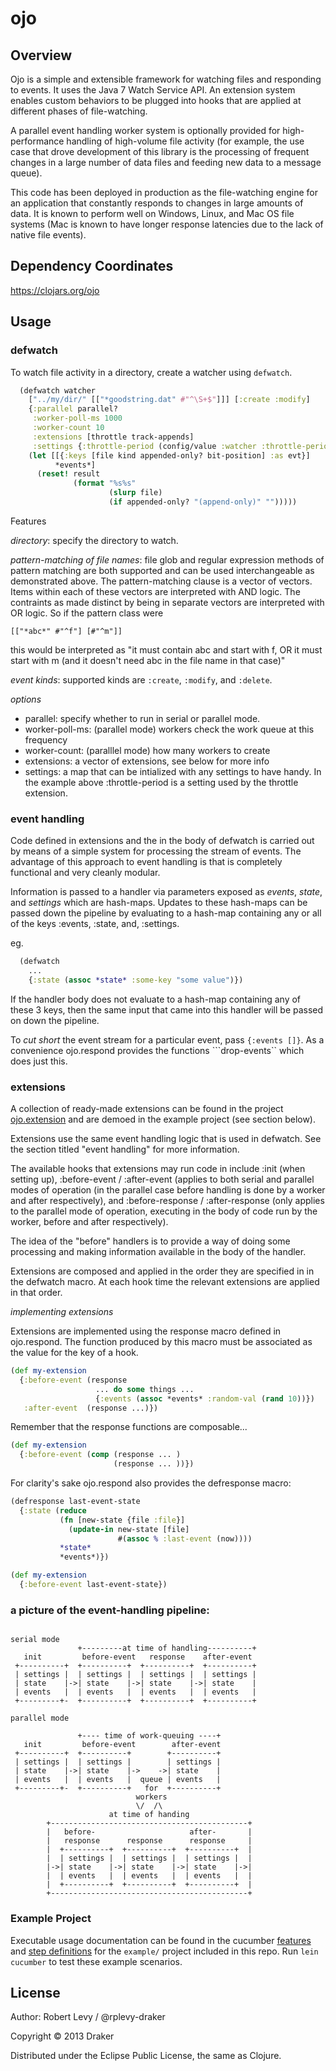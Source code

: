 # ojo

## Overview

Ojo is a simple and extensible framework for watching files and responding to events. It uses the Java 7 Watch Service API. An extension system enables custom behaviors to be plugged into hooks that are applied at different phases of file-watching.

A parallel event handling worker system is optionally provided for high-performance handling of high-volume file activity (for example, the use case that drove development of this library is the processing of frequent changes in a large number of data files and feeding new data to a message queue).

This code has been deployed in production as the file-watching engine for an application that constantly responds to changes in large amounts of data. It is known to perform well on Windows, Linux, and Mac OS file systems (Mac is known to have longer response latencies due to the lack of native file events).

## Dependency Coordinates

https://clojars.org/ojo

## Usage

### defwatch

To watch file activity in a directory, create a watcher using ```defwatch```.

```clojure
  (defwatch watcher
    ["../my/dir/" [["*goodstring.dat" #"^\S+$"]]] [:create :modify]
    {:parallel parallel?
     :worker-poll-ms 1000
     :worker-count 10
     :extensions [throttle track-appends]
     :settings {:throttle-period (config/value :watcher :throttle-period)}}
    (let [[{:keys [file kind appended-only? bit-position] :as evt}]
          *events*]
      (reset! result
              (format "%s%s"
                      (slurp file)
                      (if appended-only? "(append-only)" "")))))
```

Features

*directory*: specify the directory to watch.

*pattern-matching of file names*: file glob and regular expression methods of pattern matching are both supported and can be used interchangeable as demonstrated above. The pattern-matching clause is a vector of vectors. Items within each of these vectors are interpreted with AND logic. The contraints as made distinct by being in separate vectors are interpreted with OR logic. So if the pattern class were

```[["*abc*" #"^f"] [#"^m"]]```

this would be interpreted as "it must contain abc and start with f, OR it must start with m (and it doesn't need abc in the file name in that case)"

*event kinds*: supported kinds are ```:create```, ```:modify```, and ```:delete```.

*options*

* parallel: specify whether to run in serial or parallel mode.
* worker-poll-ms: (parallel mode) workers check the work queue at this frequency
* worker-count: (paralllel mode) how many workers to create
* extensions: a vector of extensions, see below for more info
* settings: a map that can be intialized with any settings to have handy. In the example above :throttle-period is a setting used by the throttle extension.

### event handling

Code defined in extensions and the in the body of defwatch is carried out by means of a simple system for processing the stream of events.  The advantage of this approach to event handling is that is completely functional and very cleanly modular.

Information is passed to a handler via parameters exposed as *events*, *state*, and *settings* which are hash-maps. Updates to these hash-maps can be passed down the pipeline by evaluating to a hash-map containing any or all of the keys :events, :state, and, :settings.

eg.

```clojure
  (defwatch
    ...
    {:state (assoc *state* :some-key "some value")})
```

If the handler body does not evaluate to a hash-map containing any of these 3 keys, then the same input that came into this handler will be passed on down the pipeline.

To *cut short* the event stream for a particular event, pass ```{:events []}```.  As a convenience ojo.respond provides the functions ```drop-events`` which does just this.

### extensions

A collection of ready-made extensions can be found in the project [ojo.extension](https://github.com/drakerlabs/ojo.extension) and are demoed in the example project (see section below).

Extensions use the same event handling logic that is used in defwatch. See the section titled "event handling" for more information.

The available hooks that extensions may run code in include :init (when setting up), :before-event / :after-event (applies to both serial and parallel modes of operation (in the parallel case before handling is done by a worker and after respectively), and :before-response / :after-response (only applies to the parallel mode of operation, executing in the body of code run by the worker, before and after respectively).

The idea of the "before" handlers is to provide a way of doing some processing and making information available in the body of the handler.

Extensions are composed and applied in the order they are specified in in the defwatch macro. At each hook time the relevant extensions are applied in that order.

*implementing extensions*

Extensions are implemented using the response macro defined in ojo.respond. The function produced by this macro must be associated as the value for the key of a hook.

```clojure
(def my-extension
  {:before-event (response
                   ... do some things ...
                   {:events (assoc *events* :random-val (rand 10))})
   :after-event  (response ...)})
```

Remember that the response functions are composable...

```clojure
(def my-extension
  {:before-event (comp (response ... )
                       (response ... ))})
```

For clarity's sake ojo.respond also provides the defresponse macro:

```clojure
(defresponse last-event-state
  {:state (reduce
           (fn [new-state {file :file}]
             (update-in new-state [file]
                        #(assoc % :last-event (now))))
           *state*
           *events*)})

(def my-extension
  {:before-event last-event-state})
```

### a picture of the event-handling pipeline:

```text

serial mode
               +---------at time of handling----------+
   init         before-event   response    after-event
 +----------+  +----------+  +----------+  +----------+
 | settings |  | settings |  | settings |  | settings |
 | state    |->| state    |->| state    |->| state    |
 | events   |  | events   |  | events   |  | events   |
 +---------+-  +----------+  +----------+  +----------+

parallel mode

               +---- time of work-queuing ----+
   init         before-event        after-event
 +----------+  +----------+        +----------+
 | settings |  | settings |        | settings |
 | state    |->| state    |->    ->| state    |
 | events   |  | events   |  queue | events   |
 +---------+-  +----------+   for  +----------+
                            workers
                            \/  /\
                      at time of handing
        +--------------------------------------------+
        |   before-                     after-       |
        |   response      response      response     |
        |  +----------+  +----------+  +----------+  |
        |  | settings |  | settings |  | settings |  |
        |->| state    |->| state    |->| state    |->|
        |  | events   |  | events   |  | events   |  |
        |  +----------+  +----------+  +----------+  |
        +--------------------------------------------+
```

### Example Project

Executable usage documentation can be found in the cucumber [features](.ttps://github.com/drakerlabs/ojo/tree/master/example/features) and [step definitions](https://github.com/drakerlabs/ojo/tree/master/example/features/step_definitions) for the ```example/``` project included in this repo. Run ```lein cucumber``` to test these example scenarios.

## License

Author: Robert Levy / @rplevy-draker

Copyright © 2013 Draker

Distributed under the Eclipse Public License, the same as Clojure.
